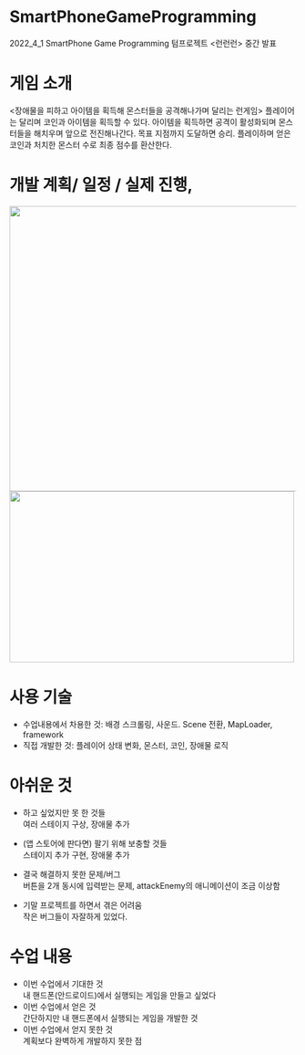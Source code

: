 # SmartPhoneGameProgramming
2022_4_1 SmartPhone Game Programming 텀프로젝트 <런런런> 중간 발표


# 게임 소개  

<장애물을 피하고 아이템을 획득해 몬스터들을 공격해나가며 달리는 런게임>
플레이어는 달리며 코인과 아이템을 획득할 수 있다. 아이템을 획득하면 공격이 활성화되며 몬스터들을 해치우며 앞으로 전진해나간다. 목표 지점까지 도달하면 승리. 플레이하며 얻은 코인과 처치한 몬스터 수로 최종 점수를 환산한다.  


# 개발 계획/ 일정 / 실제 진행, 

<img src="https://user-images.githubusercontent.com/55976889/173270742-d66fc3e8-14cf-4e74-8c90-b981e1019b11.png" width="600" height="500">
<img src="https://user-images.githubusercontent.com/55976889/173269189-da49c690-ba43-4eee-9a25-0991ef9f7908.png" width="500" height="300">  


# 사용 기술  
- 수업내용에서 차용한 것: 배경 스크롤링, 사운드. Scene 전환, MapLoader, framework
- 직접 개발한 것: 플레이어 상태 변화, 몬스터, 코인, 장애물 로직


# 아쉬운 것  
- 하고 싶었지만 못 한 것들  
여러 스테이지 구상, 장애물 추가

- (앱 스토어에 판다면) 팔기 위해 보충할 것들  
스테이지 추가 구현, 장애물 추가

- 결국 해결하지 못한 문제/버그  
버튼을 2개 동시에 입력받는 문제, attackEnemy의 애니메이션이 조금 이상함

- 기말 프로젝트를 하면서 겪은 어려움  
작은 버그들이 자잘하게 있었다.


# 수업 내용  
- 이번 수업에서 기대한 것  
내 핸드폰(안드로이드)에서 실행되는 게임을 만들고 싶었다
- 이번 수업에서 얻은 것  
간단하지만 내 핸드폰에서 실행되는 게임을 개발한 것
- 이번 수업에서 얻지 못한 것  
계획보다 완벽하게 개발하지 못한 점
